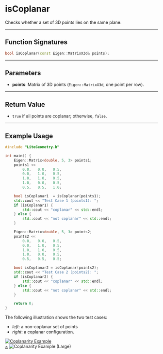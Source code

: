 # **isCoplanar**

Checks whether a set of 3D points lies on the same plane.


---

## **Function Signatures**

```cpp
bool isCoplanar(const Eigen::MatrixX3d& points);
```

---
## **Parameters**
- **points**: Matrix of 3D points (`Eigen::MatrixX3d`, one point per row).


---

## **Return Value**
- `true` if all points are coplanar; otherwise, `false`.

---


## **Example Usage**
```cpp
#include "LiteGeometry.h"

int main() {
    Eigen::Matrix<double, 5, 3> points1;
    points1 << 
        0.0,   0.0,   0.5,
        0.0,   1.0,   0.5,
        1.0,   1.0,   0.5,
        1.0,   0.0,   0.5,
        0.5,   0.5,   1.0;

    bool isCoplanar1  = isCoplanar(points1);
    std::cout << "Test Case 1 (points1): ";
    if (isCoplanar1) {
        std::cout << "coplanar" << std::endl;
    } else {
        std::cout << "not coplanar" << std::endl;
    }

    Eigen::Matrix<double, 5, 3> points2;
    points2 << 
        0.0,   0.0,   0.5,
        0.0,   1.0,   0.5,
        1.0,   1.0,   0.5,
        1.0,   0.0,   0.5,
        0.5,   0.5,   0.5;

    bool isCoplanar2 = isCoplanar(points2);
    std::cout << "Test Case 2 (points2): ";
    if (isCoplanar2) {
        std::cout << "coplanar" << std::endl;
    } else {
        std::cout << "not coplanar" << std::endl;
    }

    return 0;
}
```

The following illustration shows the two test cases: 

- *left*: a non-coplanar set of points
- *right*: a coplanar configuration.

<a id="close-lightbox" style="display: none;"></a>
<div class="single-img-container">
    <a href="#lightbox-single-1" class="lightbox-trigger">
        <img src="../fig/coplanar.png" 
             alt="Coplanarity Example"> 
    </a>
</div>

<div id="lightbox-single-1" class="lightbox">
    <a href="#close-lightbox" class="lightbox-close">&times;</a>
    <img src="../fig/coplanar.png" alt="Coplanarity Example (Large)">
</div>
